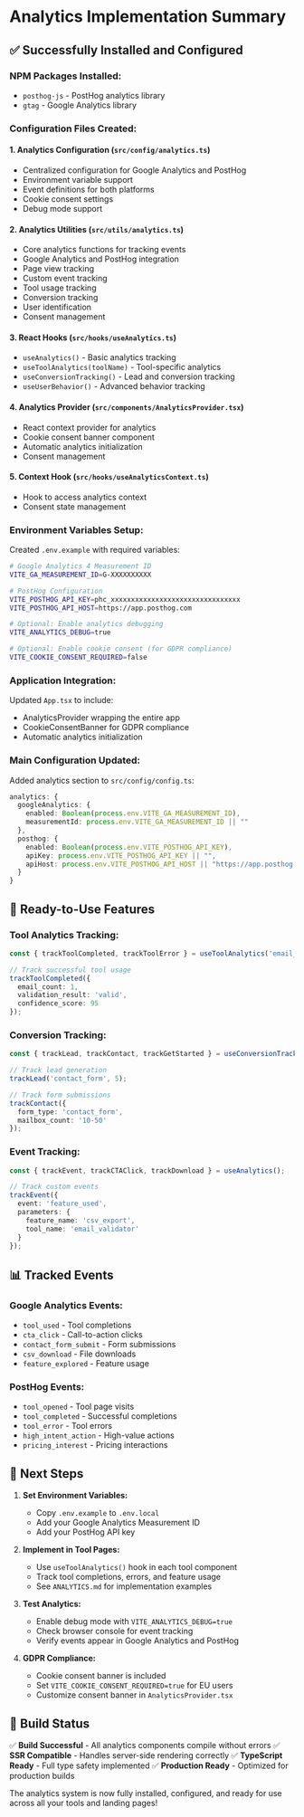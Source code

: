 # Analytics Implementation Summary

## ✅ Successfully Installed and Configured

### **NPM Packages Installed:**
- `posthog-js` - PostHog analytics library
- `gtag` - Google Analytics library

### **Configuration Files Created:**

#### 1. **Analytics Configuration** (`src/config/analytics.ts`)
- Centralized configuration for Google Analytics and PostHog
- Environment variable support
- Event definitions for both platforms
- Cookie consent settings
- Debug mode support

#### 2. **Analytics Utilities** (`src/utils/analytics.ts`)
- Core analytics functions for tracking events
- Google Analytics and PostHog integration
- Page view tracking
- Custom event tracking
- Tool usage tracking
- Conversion tracking
- User identification
- Consent management

#### 3. **React Hooks** (`src/hooks/useAnalytics.ts`)
- `useAnalytics()` - Basic analytics tracking
- `useToolAnalytics(toolName)` - Tool-specific analytics
- `useConversionTracking()` - Lead and conversion tracking
- `useUserBehavior()` - Advanced behavior tracking

#### 4. **Analytics Provider** (`src/components/AnalyticsProvider.tsx`)
- React context provider for analytics
- Cookie consent banner component
- Automatic analytics initialization
- Consent management

#### 5. **Context Hook** (`src/hooks/useAnalyticsContext.ts`)
- Hook to access analytics context
- Consent state management

### **Environment Variables Setup:**

Created `.env.example` with required variables:
```bash
# Google Analytics 4 Measurement ID
VITE_GA_MEASUREMENT_ID=G-XXXXXXXXXX

# PostHog Configuration
VITE_POSTHOG_API_KEY=phc_xxxxxxxxxxxxxxxxxxxxxxxxxxxxxxxx
VITE_POSTHOG_API_HOST=https://app.posthog.com

# Optional: Enable analytics debugging
VITE_ANALYTICS_DEBUG=true

# Optional: Enable cookie consent (for GDPR compliance)
VITE_COOKIE_CONSENT_REQUIRED=false
```

### **Application Integration:**

Updated `App.tsx` to include:
- AnalyticsProvider wrapping the entire app
- CookieConsentBanner for GDPR compliance
- Automatic analytics initialization

### **Main Configuration Updated:**

Added analytics section to `src/config/config.ts`:
```typescript
analytics: {
  googleAnalytics: {
    enabled: Boolean(process.env.VITE_GA_MEASUREMENT_ID),
    measurementId: process.env.VITE_GA_MEASUREMENT_ID || ""
  },
  posthog: {
    enabled: Boolean(process.env.VITE_POSTHOG_API_KEY),
    apiKey: process.env.VITE_POSTHOG_API_KEY || "",
    apiHost: process.env.VITE_POSTHOG_API_HOST || "https://app.posthog.com"
  }
}
```

## 🎯 Ready-to-Use Features

### **Tool Analytics Tracking:**
```typescript
const { trackToolCompleted, trackToolError } = useToolAnalytics('email_validator');

// Track successful tool usage
trackToolCompleted({
  email_count: 1,
  validation_result: 'valid',
  confidence_score: 95
});
```

### **Conversion Tracking:**
```typescript
const { trackLead, trackContact, trackGetStarted } = useConversionTracking();

// Track lead generation
trackLead('contact_form', 5);

// Track form submissions
trackContact({
  form_type: 'contact_form',
  mailbox_count: '10-50'
});
```

### **Event Tracking:**
```typescript
const { trackEvent, trackCTAClick, trackDownload } = useAnalytics();

// Track custom events
trackEvent({
  event: 'feature_used',
  parameters: {
    feature_name: 'csv_export',
    tool_name: 'email_validator'
  }
});
```

## 📊 Tracked Events

### **Google Analytics Events:**
- `tool_used` - Tool completions
- `cta_click` - Call-to-action clicks
- `contact_form_submit` - Form submissions
- `csv_download` - File downloads
- `feature_explored` - Feature usage

### **PostHog Events:**
- `tool_opened` - Tool page visits
- `tool_completed` - Successful completions
- `tool_error` - Tool errors
- `high_intent_action` - High-value actions
- `pricing_interest` - Pricing interactions

## 🚀 Next Steps

1. **Set Environment Variables:**
   - Copy `.env.example` to `.env.local`
   - Add your Google Analytics Measurement ID
   - Add your PostHog API key

2. **Implement in Tool Pages:**
   - Use `useToolAnalytics()` hook in each tool component
   - Track tool completions, errors, and feature usage
   - See `ANALYTICS.md` for implementation examples

3. **Test Analytics:**
   - Enable debug mode with `VITE_ANALYTICS_DEBUG=true`
   - Check browser console for event tracking
   - Verify events appear in Google Analytics and PostHog

4. **GDPR Compliance:**
   - Cookie consent banner is included
   - Set `VITE_COOKIE_CONSENT_REQUIRED=true` for EU users
   - Customize consent banner in `AnalyticsProvider.tsx`

## 🔧 Build Status

✅ **Build Successful** - All analytics components compile without errors
✅ **SSR Compatible** - Handles server-side rendering correctly
✅ **TypeScript Ready** - Full type safety implemented
✅ **Production Ready** - Optimized for production builds

The analytics system is now fully installed, configured, and ready for use across all your tools and landing pages!
